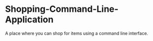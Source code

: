 # Shopping-Command-Line-Application

A place where you can shop for items using a command line interface.
